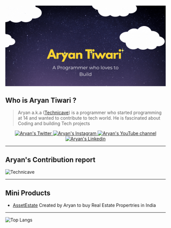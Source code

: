 <a href="#" target="_blank"><img src="https://raw.githubusercontent.com/technicave/technicave/main/Aryan%20(1).gif" /></a>

## Who is Aryan Tiwari ?
> Aryan a.k.a ([Technicave](https://twitter.com/technicave)) is a programmer who started programming at 14 and wanted to contribute to tech world. He is fascinated about Coding and building Tech projects

<p align="center">
  <a href="http://twitter.com/technicave">
    <img src="https://img.shields.io/twitter/follow/technicave?label=Twitter&logo=twitter&style=for-the-badge&color=blue" alt="Aryan's Twitter"/>
  </a>
  <a href="https://instagram.com/technicave">
    <img src="https://img.shields.io/badge/Instagram-E4405F?style=for-the-badge&logo=instagram&logoColor=white" alt="Aryan's Instagram"/>
  </a>
  <a href="https://youtube.com/channel/UC2BcAOTlMvivESrdP_oD_jQ">
    <img src="https://img.shields.io/youtube/channel/subscribers/UC2BcAOTlMvivESrdP_oD_jQ?style=for-the-badge&logo=youtube&label=Youtube&color=blue" alt="Aryan's YouTube channel"/>
  </a>
  <a href="https://linkedin.com/in/technicave">
    <img src="https://img.shields.io/badge/LinkedIn-0077B5?style=for-the-badge&logo=linkedin&logoColor=white" alt="Aryan's Linkedin"/>
  </a>
  
</p>

---
## Aryan's Contribution report

![Technicave](https://github-readme-stats.vercel.app/api?username=technicave&show_icons=true&theme=radical)

---

## Mini Products
- [AssetEstate](https://assetestate.herokuapp.com/) Created by Aryan to buy Real Estate Propertries in India


---

![Top Langs](https://github-readme-stats.vercel.app/api/top-langs/?username=technicave&langs_count=8&show_icons=true&theme=radical)

